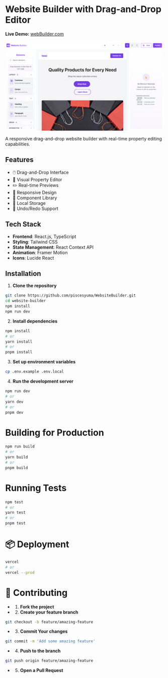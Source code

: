 # Website Builder with Drag-and-Drop Editor

**Live Demo:** [webBuilder.com](https://landingpage-automator.vercel.app/)

![Project Screenshot](./public/screenshot.png)

A responsive drag-and-drop website builder with real-time property editing capabilities.

## Features

- 🖱️ Drag-and-Drop Interface
- 🎨 Visual Property Editor
- ✏️ Real-time Previews
- 📱 Responsive Design
- 🧩 Component Library
- 💾 Local Storage
- 🔄 Undo/Redo Support

## Tech Stack

- **Frontend**: React.js, TypeScript
- **Styling**: Tailwind CSS
- **State Management**: React Context API
- **Animation**: Framer Motion
- **Icons**: Lucide React

## Installation

1. **Clone the repository**
```bash
git clone https://github.com/piscesyuma/WebsiteBuilder.git
cd website-builder
npm install
npm run dev
```
2. **Install dependencies**
```sh
npm install
# or
yarn install
# or
pnpm install
```
3. **Set up environment variables**
```sh
cp .env.example .env.local
```
4. **Run the development server**
```sh
npm run dev
# or
yarn dev
# or
pnpm dev
```
# Building for Production
```sh
npm run build
# or
yarn build
# or
pnpm build
```
# Running Tests
```sh
npm test
# or
yarn test
# or
pnpm test
```
# 📦 Deployment
```sh
vercel
# or
vercel --prod
```
# 🤝 Contributing
- 1. **Fork the project**
- 2. **Create your feature branch**
```sh
git checkout -b feature/amazing-feature
```
- 3. **Commit Your changes**
```sh
git commit -m 'Add some amazing feature'
```
- 4. **Push to the branch**
```sh
git push origin feature/amazing-feature
```
- 5. **Open a Pull Request**


